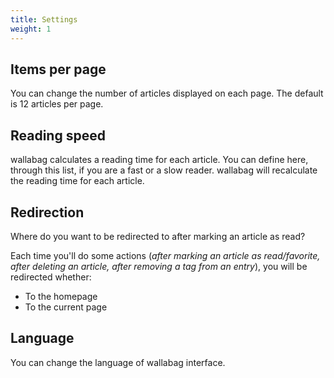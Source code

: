 ```yaml
---
title: Settings
weight: 1
---
```


## Items per page

You can change the number of articles displayed on each page. The default is 12 articles per page.

## Reading speed

wallabag calculates a reading time for each article. You can define
here, through this list, if you are a fast or a slow reader. wallabag
will recalculate the reading time for each article.

## Redirection

Where do you want to be redirected to after marking an article as read?

Each time you'll do some actions (_after marking an article as
read/favorite, after deleting an article, after removing a tag from an
entry_), you will be redirected whether:

-   To the homepage
-   To the current page

## Language

You can change the language of wallabag interface.
